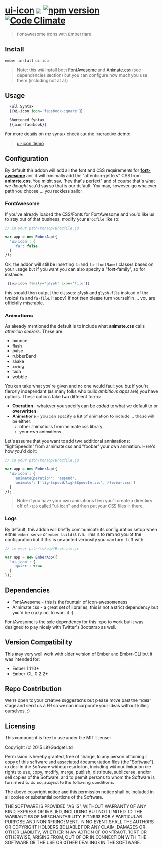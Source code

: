 # [ui-icon](https://github.com/lifegadget/ui-icon) ![ ](https://travis-ci.org/lifegadget/ui-icon.svg) [![npm version](https://badge.fury.io/js/ui-icon.svg)](http://badge.fury.io/js/ui-icon)  [![Code Climate](https://codeclimate.com/github/lifegadget/ui-icon/badges/gpa.svg)](https://codeclimate.com/github/lifegadget/ui-icon)
> FontAwesome icons with Ember flare

## Install ##

````bash
ember install ui-icon
````

> Note: this *will* install both [FontAwesome](http://fortawesome.github.io/Font-Awesome/) and [Animate.css](http://daneden.github.io/animate.css/) (see dependencies section) but you can configure how much you use them (including not at all)

## Usage ##


````hbs
  Full Syntax
  {{ui-icon icon='facebook-square'}}
  
  Shortened Syntax
  {{icon-facebook}}
````

For more details on the syntax check out the interactive demo:

> [ui-icon demo](http://development.ui-icon.divshot.io)




## Configuration ##

By default this addon will add all the font and CSS requirements for [**font-awesome**](http://fortawesome.github.io/Font-Awesome/) and it will minimally add the "attention-getters" CSS from [**animate.css**](http://daneden.github.io/animate.css/). You might say, "hey that's perfect" and of course that's what we *thought* you'd say so that is our default. You may, however, go whatever path you choose ... you reckless sailor.


### FontAwesome ###

If you've already loaded the CSS/Fonts for FontAwesome and you'd like us to stay out of that business, modify your `Brocfile` like so:

```javascript
// in your path/to/app/Brocfile.js

var app = new EmberApp({
  'ui-icon': {
    'fa': false
  }
});
```

Ok, the addon will still be inserting `fa` and `fa-[fontName]` classes based on your usage but if you want you can also specify a "font-family", so for instance:

````handlebars
 {{ui-icon family='glyph' icon='file'}}
````

this should then output the classes: `glyph` and `glyph-file` instead of the typical `fa` and `fa-file`. Happy? If not then please turn yourself in ... you are officially miserable.

### Animations ###

As already mentioned the default is to include what **animate.css** calls *attention seekers*. These are:

- bounce
- flash
- pulse
- rubberBand
- shake
- swing
- tada
- wobble

You can take what you're given and no one would fault you but if you're fiercely independant (as many folks who build *ambitious apps* are) you have options. These options take two different forms:

- **Operation** - whatever you specify can be *added* to what we default to or **overwritten**
- **Animations** - you can specify a list of animation to include ... these will be either:
    - other animations from animate.css library
    - your own animations

Let's assume that you want to add two additional annimations: "lightSpeedIn" from annimate.css and "foobar" your own animation. Here's how you'd do it:

```javascript
// in your path/to/app/Brocfile.js

var app = new EmberApp({
  'ui-icon': {
    'animateOperation': 'append',
    'animate': ['lightspeed/lightSpeedIn.css','/foobar.css']
  }
});
```

> Note: if you have your own animations then you'll create a directory off of `/app` called "ui-icon" and then put your CSS files in there. 
> 

### Logs ###
By default, this addon will briefly communicate its configuration setup when either `ember serve` or `ember build` is run. This is to remind you of 
the configuration but if this is unwanted verbosity you can turn it off with:

```javascript
// in your path/to/app/Brocfile.js

var app = new EmberApp({
  'ui-icon': {
    'quiet': true
  }
});
````

## Dependencies ##

- FontAwesome - this is the fountain of icon-awesomeness
- Annimate.css - a great set of libraries, this is not a strict dependency but you'd be crazy not to want it :) 

FontAwesome is the sole dependency for this repo to work but it was designed to play nicely with Twitter's Bootstrap as well.

## Version Compatibility

This may very well work with older version of Ember and Ember-CLI but it was intended for:

- Ember 1.11.0+
- Ember-CLI 0.2.2+

## Repo Contribution

We're open to your creative suggestions but please move past the "idea" stage 
and send us a PR so we can incorporate your ideas without killing ourselves. :)

## Licensing

This component is free to use under the MIT license:

Copyright (c) 2015 LifeGadget Ltd

Permission is hereby granted, free of charge, to any person obtaining a copy of
this software and associated documentation files (the "Software"), to deal in
the Software without restriction, including without limitation the rights to
use, copy, modify, merge, publish, distribute, sublicense, and/or sell copies
of the Software, and to permit persons to whom the Software is furnished to do
so, subject to the following conditions:

The above copyright notice and this permission notice shall be included in all
copies or substantial portions of the Software.

THE SOFTWARE IS PROVIDED "AS IS", WITHOUT WARRANTY OF ANY KIND, EXPRESS OR
IMPLIED, INCLUDING BUT NOT LIMITED TO THE WARRANTIES OF MERCHANTABILITY,
FITNESS FOR A PARTICULAR PURPOSE AND NONINFRINGEMENT. IN NO EVENT SHALL THE
AUTHORS OR COPYRIGHT HOLDERS BE LIABLE FOR ANY CLAIM, DAMAGES OR OTHER
LIABILITY, WHETHER IN AN ACTION OF CONTRACT, TORT OR OTHERWISE, ARISING FROM,
OUT OF OR IN CONNECTION WITH THE SOFTWARE OR THE USE OR OTHER DEALINGS IN THE
SOFTWARE.
